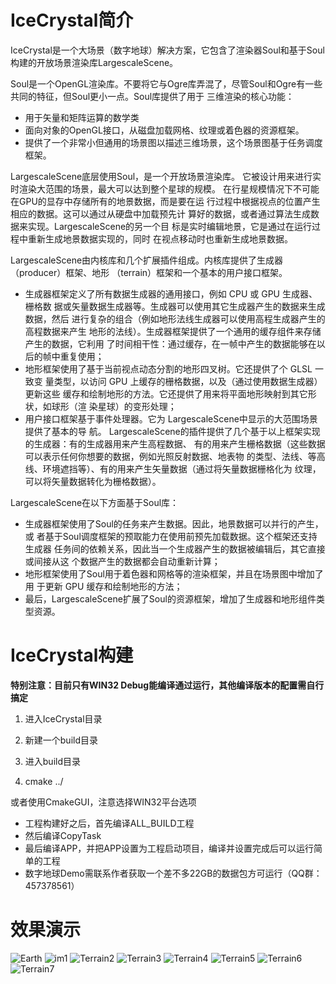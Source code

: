 # IceCrystal简介

 IceCrystal是一个大场景（数字地球）解决方案，它包含了渲染器Soul和基于Soul构建的开放场景渲染库LargescaleScene。

 Soul是一个OpenGL渲染库。不要将它与Ogre库弄混了，尽管Soul和Ogre有一些共同的特征，但Soul更小一点。Soul库提供了用于
 三维渲染的核心功能：
- 用于矢量和矩阵运算的数学类
- 面向对象的OpenGL接口，从磁盘加载网格、纹理或着色器的资源框架。
- 提供了一个非常小但通用的场景图以描述三维场景，这个场景图基于任务调度框架。

 LargescaleScene底层使用Soul，是一个开放场景渲染库。
它被设计用来进行实时渲染大范围的场景，最大可以达到整个星球的规模。
在行星规模情况下不可能在GPU的显存中存储所有的地景数据，而是要在运
行过程中根据视点的位置产生相应的数据。这可以通过从硬盘中加载预先计
算好的数据，或者通过算法生成数据来实现。LargescaleScene的另一个目
标是实时编辑地景，它是通过在运行过程中重新生成地景数据实现的，同时
在视点移动时也重新生成地景数据。

LargescaleScene由内核库和几个扩展插件组成。内核库提供了生成器（producer）框架、地形
（terrain）框架和一个基本的用户接口框架。
- 生成器框架定义了所有数据生成器的通用接口，例如 CPU 或 GPU 生成器、栅格数
据或矢量数据生成器等。生成器可以使用其它生成器产生的数据来生成数据，然后
进行复杂的组合（例如地形法线生成器可以使用高程生成器产生的高程数据来产生
地形的法线）。生成器框架提供了一个通用的缓存组件来存储产生的数据，它利用
了时间相干性：通过缓存，在一帧中产生的数据能够在以后的帧中重复使用；
- 地形框架使用了基于当前视点动态分割的地形四叉树。它还提供了个 GLSL 一致变
量类型，以访问 GPU 上缓存的栅格数据，以及（通过使用数据生成器）更新这些
缓存和绘制地形的方法。它还提供了用来将平面地形映射到其它形状，如球形（渲
染星球）的变形处理；
- 用户接口框架基于事件处理器。它为 LargescaleScene中显示的大范围场景提供了基本的导
航。
LargescaleScene的插件提供了几个基于以上框架实现的生成器：有的生成器用来产生高程数据、
有的用来产生栅格数据（这些数据可以表示任何你想要的数据，例如光照反射数据、地表物
的类型、法线、等高线、环境遮挡等）、有的用来产生矢量数据（通过将矢量数据栅格化为
纹理，可以将矢量数据转化为栅格数据）。

LargescaleScene在以下方面基于Soul库：
- 生成器框架使用了Soul的任务来产生数据。因此，地景数据可以并行的产生，或
者基于Soul调度框架的预取能力在使用前预先加载数据。这个框架还支持生成器
任务间的依赖关系，因此当一个生成器产生的数据被编辑后，其它直接或间接从这
个数据产生的数据都会自动重新计算；
- 地形框架使用了Soul用于着色器和网格等的渲染框架，并且在场景图中增加了用
于更新 GPU 缓存和绘制地形的方法；
- 最后，LargescaleScene扩展了Soul的资源框架，增加了生成器和地形组件类型资源。

# IceCrystal构建

**特别注意：目前只有WIN32 Debug能编译通过运行，其他编译版本的配置需自行搞定**

1. 进入IceCrystal目录

2. 新建一个build目录

3. 进入build目录

4. cmake ../

或者使用CmakeGUI，注意选择WIN32平台选项

- 工程构建好之后，首先编译ALL_BUILD工程
- 然后编译CopyTask
- 最后编译APP，并把APP设置为工程启动项目，编译并设置完成后可以运行简单的工程
- 数字地球Demo需联系作者获取一个差不多22GB的数据包方可运行（QQ群：457378561）

# 效果演示

![Earth](https://github.com/clojur/IceCrystal/blob/master/Images/Earth1.png)
![im1](https://github.com/clojur/IceCrystal/blob/master/Images/Terrain.png)
![Terrain2](https://github.com/clojur/IceCrystal/blob/master/Images/Terrain2.png)
![Terrain3](https://github.com/clojur/IceCrystal/blob/master/Images/hh.png)
![Terrain4](https://github.com/clojur/IceCrystal/blob/master/Images/hh1.png)
![Terrain5](https://github.com/clojur/IceCrystal/blob/master/Images/sun.png)
![Terrain6](https://github.com/clojur/IceCrystal/blob/master/Images/w2.png)
![Terrain7](https://github.com/clojur/IceCrystal/blob/master/Images/water.png)
